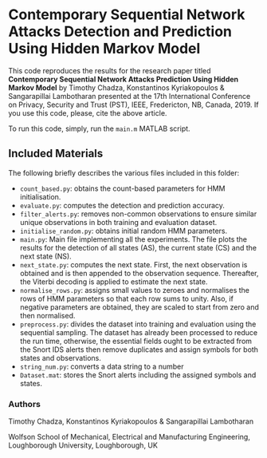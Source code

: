 # Contemporary Sequential Network Attacks Detection and Prediction Using Hidden Markov Model
This code reproduces the results for the research paper titled **Contemporary Sequential Network Attacks Prediction Using Hidden Markov Model** by Timothy Chadza, Konstantinos Kyriakopoulos & Sangarapillai Lambotharan presented at the 17th International Conference on Privacy, Security and Trust (PST), IEEE, Fredericton, NB, Canada, 2019. If you use this code, please, cite the above article.

To run this code, simply, run the `main.m` MATLAB script. 


## Included Materials

The following briefly describes the various files included in this folder:

* `count_based.py`: obtains the count-based parameters for HMM initialisation.
* `evaluate.py`: computes the detection and prediction accuracy.
* `filter_alerts.py`: removes non-common observations to ensure similar unique observations in both training and evaluation dataset.
* `initialise_random.py`: obtains initial random HMM parameters.
* `main.py`: Main file implementing all the experiments. The file plots the results for the detection of all states (AS), the current state (CS) and the next state (NS).
* `next_state.py`: computes the next state. First, the next observation is obtained and is then appended to the observation sequence. Thereafter, the Viterbi decoding is applied to estimate the next state.
* `normalise_rows.py`: assigns small values to zeroes and normalises the rows of HMM parameters so that each row sums to unity. Also, if negative parameters are obtained, they are scaled to start from zero and then normalised.
* `preprocess.py`: divides the dataset into training and evaluation using the sequential sampling. The dataset has already been processed to reduce the run time, otherwise, the essential fields ought to be extracted from the Snort IDS alerts then remove duplicates and assign symbols for both states and observations. 
* `string_num.py`: converts a data string to a number
* `Dataset.mat`: stores the Snort alerts including the assigned symbols and states. 

### Authors
Timothy Chadza, Konstantinos Kyriakopoulos & Sangarapillai Lambotharan 

Wolfson School of Mechanical, Electrical and Manufacturing Engineering,
Loughborough University, Loughborough, UK
